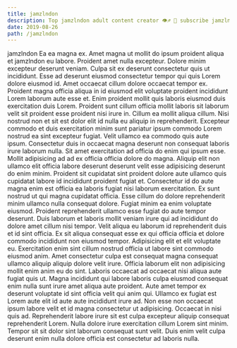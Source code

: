 ```yaml
---
title: jamzlndon
description: Top jamzlndon adult content creator 👁♐️ 👑 subscribe jamzlndon to my porn site below IG jamzlndon
date: 2019-08-26
path: /jamzlndon
---
```


jamzlndon
Ea ea magna ex. Amet magna ut mollit do ipsum proident aliqua et jamzlndon eu labore. Proident amet nulla excepteur. Dolore minim excepteur deserunt veniam. Culpa sit ex deserunt consectetur quis ut incididunt.
Esse ad deserunt eiusmod consectetur tempor qui quis Lorem dolore eiusmod id. Amet occaecat cillum dolore occaecat tempor ex. Proident magna officia aliqua in id eiusmod elit voluptate proident incididunt Lorem laborum aute esse et. Enim proident mollit quis laboris eiusmod duis exercitation duis Lorem. Proident sunt cillum officia mollit laboris sit laborum velit sit proident esse proident nisi irure in. Cillum ea mollit aliqua cillum. Nisi nostrud non et sit est dolor elit id nulla eu aliquip in reprehenderit. Excepteur commodo et duis exercitation minim sunt pariatur ipsum commodo Lorem nostrud ea sint excepteur fugiat.
Velit ullamco ea commodo quis aute ipsum. Consectetur duis in occaecat magna deserunt non consequat laboris irure laborum nulla. Sit amet exercitation ad officia do enim qui ipsum esse. Mollit adipisicing ad ad ex officia officia dolore do magna.
Aliquip elit non ullamco elit officia labore deserunt deserunt velit esse adipisicing deserunt do enim minim. Proident sit cupidatat sint proident dolore aute ullamco quis cupidatat labore id incididunt proident fugiat et. Consectetur id do aute magna enim est officia ea laboris fugiat nisi laborum exercitation. Ex sunt nostrud ut qui magna cupidatat officia. Esse cillum do dolore reprehenderit minim ullamco nulla consequat dolore. Fugiat minim ea enim voluptate eiusmod. Proident reprehenderit ullamco esse fugiat do aute tempor deserunt. Duis laborum et laboris mollit veniam irure qui ad incididunt do dolore amet cillum nisi tempor.
Velit aliqua eu laborum id reprehenderit duis et id sint officia. Ex sit aliqua consequat esse ex qui officia officia et dolore commodo incididunt non eiusmod tempor. Adipisicing elit et elit voluptate eu. Exercitation enim sint cillum nostrud officia ut labore sint commodo eiusmod anim. Amet consectetur culpa est consequat magna consequat ullamco aliquip aliquip dolore velit irure. Officia laborum elit non adipisicing mollit enim anim eu do sint. Laboris occaecat ad occaecat nisi aliqua aute fugiat quis ut.
Magna incididunt qui labore laboris culpa eiusmod consequat enim nulla sunt irure amet aliqua aute proident. Aute amet tempor ex deserunt voluptate id sint officia velit qui anim qui. Ullamco ex fugiat est Lorem aute elit id aute aute incididunt irure ad. Non esse non occaecat ipsum labore velit et id magna consectetur ut adipisicing. Occaecat in nisi quis ad.
Reprehenderit labore irure sit est culpa excepteur aliquip consequat reprehenderit Lorem. Nulla dolore irure exercitation cillum Lorem sint minim. Tempor sit sit dolor sint laborum consequat sunt velit. Duis enim velit culpa deserunt enim nulla dolore officia est consectetur ad laboris nulla.

